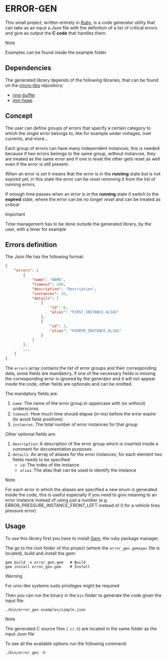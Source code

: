 # ERROR-GEN

This small project, written entirely in [Ruby](https://www.ruby-lang.org/it/), is a
code generator utility that can take as an input a *Json* file with the definition of a
list of critical errors and give as output the **C code** that handles them.

> [!NOTE]
> Examples can be found inside the example folder

## Dependencies

The generated library depends of the following libraries, that can be found on the [micro-libs](https://github.com/eagletrt/micro-libs) repository:

- [ring-buffer](https://github.com/eagletrt/micro-libs/tree/master/ring-buffer)
- [min-heap](https://github.com/eagletrt/micro-libs/tree/master/min-heap)

## Concept

The user can define groups of errors that specify a certain category to which the single error
belongs to, like for example under voltages, over currents, and more...

Each group of errors can have many independent instances; this is needed because if two errors
belongs to the same group, without instances, they are treated as the same error and if one is
reset the other gets reset as well even if the error is still present.

When an error is *set* it means that the error is in the **running** state but is
not expired yet, in this state the error can be *reset* removing it from the list of
running errors.

If enough time passes when an error is in the **running** state it switch to the **expired**
state, where the error can be no longer *reset* and can be treated as *critical*

> [!IMPORTANT]
> Time management has to be done outside the generated library, by the user, with a timer for example

## Errors definition

The Json file has the following format:
```json
{
    "errors": [
        {
            "name": "NAME",
            "timeout": 100,
            "description": "Description",
            "instances": 10,
            "details": [
                {
                    "id": 0,
                    "alias": "FIRST_INSTANCE_ALIAS"
                },
                {
                    "id": 3,
                    "alias": "FOURTH_INSTANCE_ALIAS"
                }
            ]
        },
        ...
    ]
}
```

The `errors` array contains the list of error groups and their corresponding data,
some fields are mandatory, if one of the necessary fields is missing the corresponding
error is ignored by the generator and it will not appear inside the code, other fields
are optionals and can be omitted.

The mandatory fields are:

1. `name`: The name of the error group in uppercase with (or without) underscores
2. `timeout`: How much time should elapse (in ms) before the error expire (to avoid false positives)
3. `instances`: The total number of error instances for that group

Other optional fields are:

1. `description`: A description of the error group which is inserted inside a comment for documentation purposes
2. `details`: An array of aliases for the error instances, for each element two fields needs to be specified:
    - `id`: The index of the instance
    - `alias`: The alias that can be used to identify the instance

> [!NOTE]
> For each error in which the aliases are specified a new enum is generated inside
> the code, this is useful especially if you need to give meaning to an error instance
> instead of using just a number (e.g. ERROR_PRESSURE_INSTANCE_FRONT_LEFT instead of 0 for a vehicle tires pressure error)

## Usage

To use this library first you have to install [Gem](https://rubygems.org/), the ruby
package manager.

The go to the root folder of this project (where the `error_gen.gemspec` file is located),
build and install the gem:
```shell
gem build -o error_gen.gem   # Build
gem install error_gen.gem    # Install
```

> [!WARNING]
> For unix-like systems sudo privileges might be required

Then you can run the binary in the `bin` folder to generate the code given the input file:
```shell
./bin/error_gen examples/simple.json
```

> [!NOTE]
> The generated C source files (`.c/.h`) are located in the same folder as the input Json file

To see all the available options run the following command:
```shell
./bin/error_gen -h
```
